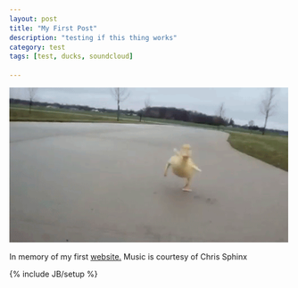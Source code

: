 ```yaml
---
layout: post
title: "My First Post"
description: "testing if this thing works"
category: test 
tags: [test, ducks, soundcloud]

---
```


<span id="p" /><script src="//code.jquery.com/jquery-2.1.3.min.js"></script>
<script src="//connect.soundcloud.com/sdk.js"></script>
<script>$(function(){$('iframe').remove();SC.initialize({client_id:"YOUR_CLIENT_ID"});SC.get("/users/chrissphinx/tracks",function(t){track=t[Math.floor(Math.random()*t.length)];$('#p').html
("Now Playing: <a href="+track.permalink_url+">"+track.title+"</a>");SC.stream(track.stream_url,{useHTML5Audio:true,preferFlash:false},function(s){s.play();})});});</script>

 
<img src="/assets/images/duckling.gif" alt="duck">
<p>In memory of my first <a href="https://cclub.cs.wmich.edu/~gigglesbw4/" rel="me">website.</a> Music is courtesy of Chris Sphinx </p>



{% include JB/setup %}
